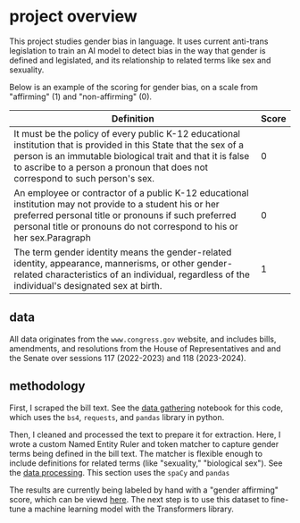 # project overview
This project studies gender bias in language. It uses current
anti-trans legislation to train an AI model to detect bias in the way
that gender is defined and legislated, and its relationship to related
terms like sex and sexuality.

Below is an example of the scoring for gender bias, on a scale from
"affirming" (1) and "non-affirming" (0). 

| Definition  | Score |
| ----------- | ----------- |
| It must be the policy of every public K-12 educational institution that is provided in this State that the sex of a person is an immutable biological trait and that it is false to ascribe to a person a pronoun that does not correspond to such person's sex.       | 0      |
| An employee or contractor of a public K-12 educational institution may not provide to a student his or her preferred personal title or pronouns if such preferred personal title or pronouns do not correspond to his or her sex.Paragraph   | 0        |
| The term gender identity means the gender-related identity, appearance, mannerisms, or other gender-related characteristics of an individual, regardless of the individual's designated sex at birth. | 1 | 

## data
All data originates from the `www.congress.gov` website, and includes
bills, amendments, and resolutions from the House of Representatives
and and the Senate over sessions 117 (2022-2023) and 118 (2023-2024).

## methodology
First, I scraped the bill text. See the [data
gathering](./gathering.ipynb) notebook for this code, which uses the
`bs4`, `requests`, and `pandas` library in python.

Then, I cleaned and processed the text to prepare it for
extraction. Here, I wrote a custom Named Entity Ruler and token
matcher to capture gender terms being defined in the bill
text. The matcher is flexible enough to include definitions for
related terms (like "sexuality," "biological sex"). See the [data
processing](./processing.ipynb). This section uses the `spaCy` and
`pandas`

The results are currently being labeled by hand with a "gender
affirming" score, which can be viewd
[here](./out/defs_labels.csv). The next step is to use this dataset to
fine-tune a machine learning model with the Transformers library.

